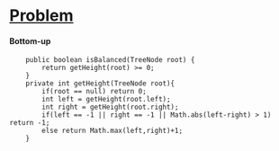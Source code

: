 # [Problem](https://leetcode.com/problems/balanced-binary-tree/)

#### Bottom-up
````
    public boolean isBalanced(TreeNode root) {
        return getHeight(root) >= 0;
    }
    private int getHeight(TreeNode root){
        if(root == null) return 0;
        int left = getHeight(root.left);
        int right = getHeight(root.right);
        if(left == -1 || right == -1 || Math.abs(left-right) > 1) return -1;
        else return Math.max(left,right)+1;
    }
````
